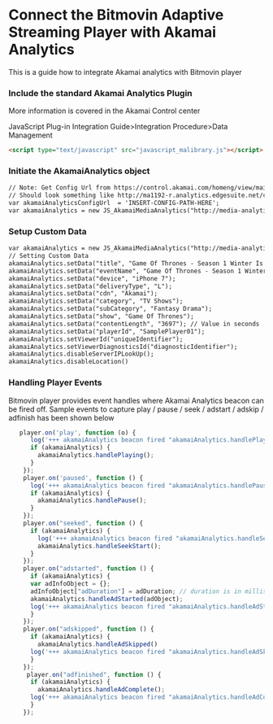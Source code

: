 # Connect the Bitmovin Adaptive Streaming Player with Akamai Analytics

This is a guide how to integrate Akamai analytics with Bitmovin player

### Include the standard Akamai Analytics Plugin

More information is covered in the Akamai Control center

JavaScript Plug-in Integration Guide>Integration Procedure>Data Management

```html
<script type="text/javascript" src="javascript_malibrary.js"></script>
```

### Initiate the AkamaiAnalytics object 

```html
// Note: Get Config Url from https://control.akamai.com/homeng/view/main (Configure > Media Analytics > Data Source > Configuration Steps:	View Steps)
// Should look something like http://ma1192-r.analytics.edgesuite.net/config/beacon-XXXXX.xml
var akamaiAnalyticsConfigUrl  = 'INSERT-CONFIG-PATH-HERE';
var akamaiAnalytics = new JS_AkamaiMediaAnalytics("http://media-analytics.akamaized.net/analyticsplugin/configuration/SampleBeacon.xml");
```

### Setup Custom Data

```html
var akamaiAnalytics = new JS_AkamaiMediaAnalytics("http://media-analytics.akamaized.net/analyticsplugin/configuration/SampleBeacon.xml");
// Setting Custom Data
akamaiAnalytics.setData("title", "Game Of Thrones - Season 1 Winter Is Coming");
akamaiAnalytics.setData("eventName", "Game Of Thrones - Season 1 Winter Is Coming");
akamaiAnalytics.setData("device", "iPhone 7");
akamaiAnalytics.setData("deliveryType", "L");
akamaiAnalytics.setData("cdn", "Akamai");
akamaiAnalytics.setData("category", "TV Shows");
akamaiAnalytics.setData("subCategory", "Fantasy Drama");
akamaiAnalytics.setData("show", "Game Of Thrones");
akamaiAnalytics.setData("contentLength", "3697"); // Value in seconds
akamaiAnalytics.setData("playerId", "SamplePlayer01");
akamaiAnalytics.setViewerId("uniqueIdentifier");
akamaiAnalytics.setViewerDiagnosticsId("diagnosticIdentifier");
akamaiAnalytics.disableServerIPLookUp();
akamaiAnalytics.disableLocation()

```

### Handling Player Events

Bitmovin player provides event handles where Akamai Analytics beacon can be fired off. Sample events to capture play / pause / seek / adstart / adskip / adfinish has been shown below

```javascript
   player.on('play', function (o) {
      log('+++ akamaiAnalytics beacon fired "akamaiAnalytics.handlePlaying()"  +++');
      if (akamaiAnalytics) {
        akamaiAnalytics.handlePlaying();
      }
    });
    player.on('paused', function () {
      log('+++ akamaiAnalytics beacon fired "akamaiAnalytics.handlePause()" +++');
      if (akamaiAnalytics) {
        akamaiAnalytics.handlePause();
      }
    });
    player.on("seeked", function () {
      if (akamaiAnalytics) {
        log('+++ akamaiAnalytics beacon fired "akamaiAnalytics.handleSeekStart()" +++');
        akamaiAnalytics.handleSeekStart();
      }
    });
    player.on("adstarted", function () {
      if (akamaiAnalytics) {
      var adInfoObject = {};
      adInfoObject["adDuration"] = adDuration; // duration is in milliseconds
      akamaiAnalytics.handleAdStarted(adObject);
      log('+++ akamaiAnalytics beacon fired "akamaiAnalytics.handleAdStarted" +++');  
      }
    });
    player.on("adskipped", function () {
      if (akamaiAnalytics) {
        akamaiAnalytics.handleAdSkipped()
      log('+++ akamaiAnalytics beacon fired "akamaiAnalytics.handleAdSkipped()" +++');  
      }
    });
     player.on("adfinished", function () {
      if (akamaiAnalytics) {
        akamaiAnalytics.handleAdComplete();
      log('+++ akamaiAnalytics beacon fired "akamaiAnalytics.handleAdComplete()" +++');  
      }
    });
    
    
    

```
